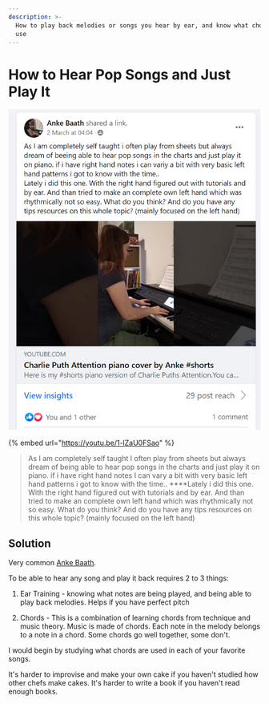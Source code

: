 ```yaml
---
description: >-
  How to play back melodies or songs you hear by ear, and know what chords to
  use
---
```


# How to Hear Pop Songs and Just Play It

![](../.gitbook/assets/image%20%2855%29.png)



{% embed url="https://youtu.be/1-lZaU0FSao" %}

> As I am completely self taught I often play from sheets but always dream of being able to hear pop songs in the charts and just play it on piano. if i have right hand notes I can vary a bit with very basic left hand patterns i got to know with the time.. ****Lately i did this one. With the right hand figured out with tutorials and by ear. And than tried to make an complete own left hand which was rhythmically not so easy. What do you think? And do you have any tips resources on this whole topic? \(mainly focused on the left hand\)

## Solution

Very common [Anke Baath](https://www.facebook.com/groups/230918914342383/user/100011406889377/?__cft__[0]=AZUJ7-kK574cmaw33XcsJvx_xRgAy8ePYjiTnrYlEKXbxgnS2BkvrGZnSuq4xXokEqDNmVtJRVEDeLjPB7VgdpD-V30nc9s_XyUCdLd3gmVcJuKy709cdxUCzBTLg6jB0z32siaPP4ykP1BAXcnx37usXCIqelUKywry2z_CSlo_bDEG0oXaf200ElZ4w07NC3tX-zDLIFcxRpB8eNgqUVvQ&__tn__=R]-R). 

To be able to hear any song and play it back requires 2 to 3 things:

1. Ear Training - knowing what notes are being played, and being able to play back melodies. Helps if you have perfect pitch

2. Chords - This is a combination of learning chords from technique and music theory. Music is made of chords. Each note in the melody belongs to a note in a chord. Some chords go well together, some don't.

I would begin by studying what chords are used in each of your favorite songs.

It's harder to improvise and make your own cake if you haven't studied how other chefs make cakes. It's harder to write a book if you haven't read enough books.



